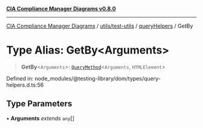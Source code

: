 [**CIA Compliance Manager Diagrams v0.8.0**](../../../../../README.md)

***

[CIA Compliance Manager Diagrams](../../../../../modules.md) / [utils/test-utils](../../../README.md) / [queryHelpers](../README.md) / GetBy

# Type Alias: GetBy\<Arguments\>

> **GetBy**\<`Arguments`\>: [`QueryMethod`](QueryMethod.md)\<`Arguments`, `HTMLElement`\>

Defined in: node\_modules/@testing-library/dom/types/query-helpers.d.ts:56

## Type Parameters

• **Arguments** *extends* `any`[]
